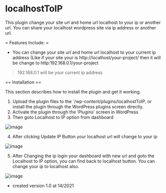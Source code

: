 # localhostToIP
This plugin change your site url and home url localhost to your ip or another url. You can share your localhost wordpress site via ip address or another url.


= Features Include: =

* You can change your site url and home url localhost to your current ip address (Like if your site your is http://localhost/your-project/ then it will be change to http:192.168.0.1/your-project
> 192.168.0.1 will be your current ip address


== Installation ==

This section describes how to install the plugin and get it working.

1. Upload the plugin files to the `/wp-content/plugins/localhostToIP, or install the plugin through the WordPress plugins screen directly.
2. Activate the plugin through the 'Plugins' screen in WordPress
3. Then goto Localhost to IP option from dashboard

![image](https://user-images.githubusercontent.com/83091643/121818434-fb712380-cca8-11eb-9f02-9281f951345a.png)


4. After clicking Update IP Button your localhost url will change to your ip


![image](https://user-images.githubusercontent.com/83091643/121818499-628ed800-cca9-11eb-83e2-d41a1ad6f1bb.png)

5. After Changing the ip login your dashboard with new url and goto the Localhost to IP option, you can find back to localhost button. You can change your ip to localhost also.

![image](https://user-images.githubusercontent.com/83091643/121818597-f5c80d80-cca9-11eb-8d54-70a79b5ab266.png)


* created version 1.0 at 14/2021

